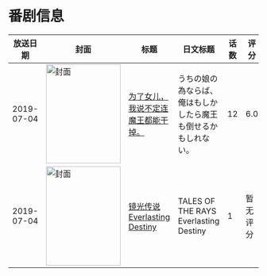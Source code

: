 # 番剧信息

|放送日期|封面|标题|日文标题|话数|评分|评分人数|
|---|---|---|---|---|---|---|
|2019-07-04|<img src="//lain.bgm.tv/pic/cover/c/97/29/275352_KlYI2.jpg" alt="封面" style="width:150px;height:200px;object-fit:cover;">|[为了女儿，我说不定连魔王都能干掉。](https://bangumi.tv/subject/275352)|うちの娘の為ならば、俺はもしかしたら魔王も倒せるかもしれない。|12|6.0|1806人评分|
|2019-07-04|<img src="//lain.bgm.tv/pic/cover/c/f1/4f/300654_up11V.jpg" alt="封面" style="width:150px;height:200px;object-fit:cover;">|[镜光传说Everlasting Destiny](https://bangumi.tv/subject/300654)|TALES OF THE RAYS Everlasting Destiny|1|暂无评分|少于10人评分|
